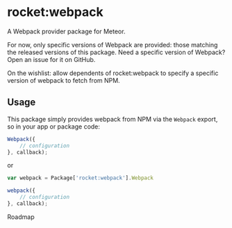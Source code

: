 rocket:webpack
==============

A Webpack provider package for Meteor.

For now, only specific versions of Webpack are provided: those matching the
released versions of this package. Need a specific version of Webpack? Open an
issue for it on GitHub.

On the wishlist: allow dependents of rocket:webpack to specify a specific
version of webpack to fetch from NPM.

Usage
-----

This package simply provides webpack from NPM via the `Webpack` export, so in
your app or package code:

```js
Webpack({
    // configuration
}, callback);
```
or

```js
var webpack = Package['rocket:webpack'].Webpack

webpack({
    // configuration
}, callback);
```

Roadmap
